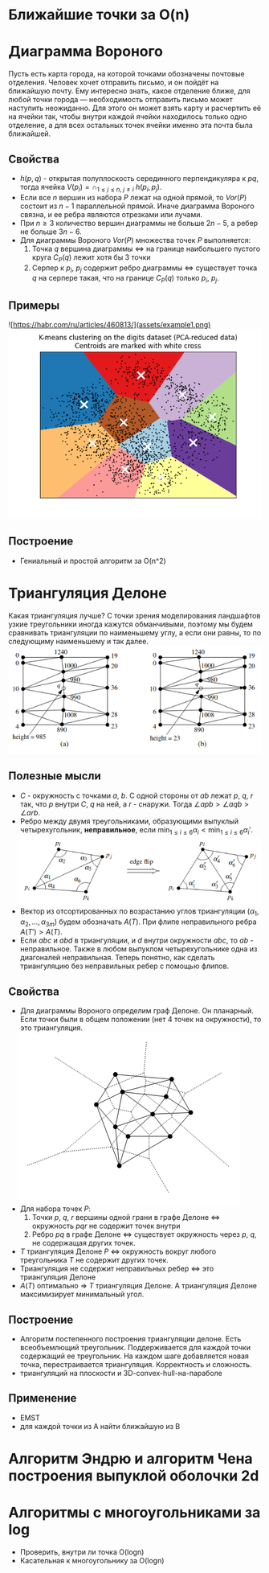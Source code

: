 # Ближайшие точки за O(n)

# Диаграмма Вороного

Пусть есть карта города, на которой точками обозначены почтовые отделения. Человек хочет отправить письмо, и он пойдёт на ближайшую почту. Ему интересно знать, какое отделение ближе, для любой точки города — необходимость отправить письмо может наступить неожиданно. Для этого он может взять карту и расчертить её на ячейки так, чтобы внутри каждой ячейки находилось только одно отделение, а для всех остальных точек ячейки именно эта почта была ближайшей.

## Свойства

- $h(p, q)$ - открытая полуплоскость серединного перпендикуляра к $pq$, тогда ячейка $V(p_i) = \cap_{1 \leq j \leq n,~j \neq i}~h(p_i, p_j)$.
- Если все $n$ вершин из набора $P$ лежат на одной прямой, то $Vor(P)$ состоит из $n-1$ параллельной прямой. Иначе диаграмма Вороного связна, и ее ребра являются отрезками или лучами.
- При $n \geq 3$ количество вершин диаграммы не больше $2n - 5$, а ребер не больше $3n - 6$.
- Для диаграммы Вороного $Vor(P)$ множества точек $P$ выполняется:
    1. Точка $q$ вершина диаграммы $\Leftrightarrow$ на границе наибольшего пустого круга $C_P(q)$ лежит хотя бы 3 точки 
    2. Серпер к $p_i,~p_j$ содержит ребро диаграммы $\Leftrightarrow$ существует точка $q$ на серпере такая, что на границе $C_P(q)$ только $p_i,~p_j$.

## Примеры
![https://habr.com/ru/articles/460813/](assets/example1.png)
![K-means clustering](assets/example2.png)

## Построение

- Гениальный и простой алгоритм за O(n^2)

# Триангуляция Делоне

Какая триангуляция лучше? С точки зрения моделирования ландшафтов узкие треугольники иногда кажутся обманчивыми, поэтому мы будем сравнивать триангуляции по наименьшему углу, а если они равны, то по следующиму наименьшему и так далее.
![example of bad and good triangulation](assets/terrain.png)

## Полезные мысли

- $C$ - окружность с точками $a,~b$. С одной стороны от $ab$ лежат $p,~q,~r$ так, что $p$ внутри $C$, $q$ на ней, а $r$ - снаружи. Тогда $\angle apb > \angle aqb > \angle arb$.
- Ребро между двумя треугольниками, образующими выпуклый четырехугольник, **неправильное**, если $\displaystyle \min_{1 \leq i \leq 6} \alpha_i < \min_{1 \leq i \leq 6} \alpha_i'$.
![edge flip](assets/flip.png)
- Вектор из отсортированных по возрастанию углов триангуляции $(\alpha_1,\alpha_2, \ldots, \alpha_{3m})$ будем обозначать $A(T)$. При флипе неправильного ребра $A(T') > A(T)$.
- Если $abc$ и $abd$ в триангуляции, и $d$ внутри окружности $abc$, то $ab$ - неправильное. Также в любом выпуклом четырехугольнике одна из диагоналей неправильная. Теперь понятно, как сделать триангуляцию без неправильных ребер с помощью флипов.

## Свойства

- Для диаграммы Вороного определим граф Делоне. Он планарный. Если точки были в общем положении (нет 4 точек на окружности), то это триангуляция.
![delouney graph](assets/graph.png)
- Для набора точек $P$:
    1. Точки $p,~q,~r$ вершины одной грани в графе Делоне $\Leftrightarrow$ окружность $pqr$ не содержит точек внутри
    2. Ребро $pq$ в графе Делоне $\Leftrightarrow$ существует окружность через $p,~q$, не содержащая других точек.
- $T$ триангуляция Делоне $P$ $\Leftrightarrow$ окружность вокруг любого треугольника $T$ не содержит других точек.
- Триангуляция не содержит неправильных ребер $\Leftrightarrow$ это триангуляция Делоне
- $A(T)$ оптимально $\Rightarrow$ $T$ триангуляция Делоне. А триангуляция Делоне максимизирует минимальный угол.

## Построение

- Алгоритм постепенного построения триангуляции делоне. Есть всеобъемлющий треугольник. Поддерживается для каждой точки содержащий ее треугольник. На каждом шаге добавляется новая точка, перестраивается триангуляция. Корректность и сложность.
- триангуляций на плоскости и 3D-convex-hull-на-параболе

## Применение

- EMST
- для каждой точки из A найти ближайшую из B

# Алгоритм Эндрю и алгоритм Чена построения выпуклой оболочки 2d

# Алгоритмы с многоугольниками за log

- Проверить, внутри ли точка O(logn)
- Касательная к многоугольнику за O(logn)